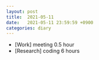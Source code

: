 ```yaml
---
layout: post
title:  2021-05-11
date:   2021-05-11 23:59:59 +0900
categories: diary
---
```


- [Work] meeting 0.5 hour
- [Research] coding 6 hours
